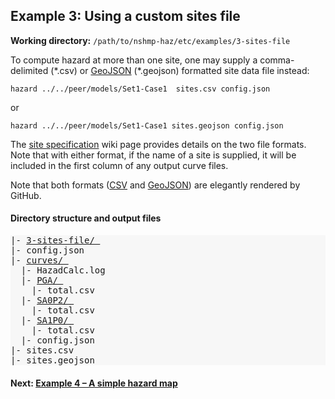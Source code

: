 Example 3: Using a custom sites file
------------------------------------

__Working directory:__ `/path/to/nshmp-haz/etc/examples/3-sites-file`

To compute hazard at more than one site, one may supply a comma-delimited (\*.csv) or [GeoJSON](http://geojson.org) (\*.geojson) formatted site data file instead:

```Shell
hazard ../../peer/models/Set1-Case1  sites.csv config.json
```

or

```Shell
hazard ../../peer/models/Set1-Case1 sites.geojson config.json
```

The [site specification](https://github.com/usgs/nshmp-haz/wiki/Sites) wiki page provides details on the two file formats. Note that with either format, if the name of a site is supplied, it will be included in the first column of any output curve files.

Note that both formats ([CSV](sites.csv) and [GeoJSON](sites.geojson)) are elegantly rendered by GitHub.

#### Directory structure and output files

<pre style="background: #f7f7f7">
|- <a href="../../example_outputs/3-sites-file">3-sites-file/ </a>
|- config.json 
|- <a href="../../example_outputs/3-sites-file/curves">curves/ </a>
  |- HazadCalc.log 
  |- <a href="../../example_outputs/3-sites-file/curves/PGA">PGA/ </a>
    |- total.csv 
  |- <a href="../../example_outputs/3-sites-file/curves/SA0P2">SA0P2/ </a>
    |- total.csv 
  |- <a href="../../example_outputs/3-sites-file/curves/SA1P0">SA1P0/ </a>
    |- total.csv 
  |- config.json
|- sites.csv
|- sites.geojson
</pre>



#### Next: [Example 4 – A simple hazard map](../4-hazard-map)
